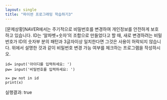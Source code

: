 ```yaml
---
layout: single
title: "파이썬 프로그래밍 학습하기3"
---
```

[문제상황]NAVER에서는 주기적으로 비밀번호를 변경하여 개인정보를 안전하게 보호하고 있습니다. ID는 ‘알파벳+숫자’의 조합으로 만들었다고 할 때, 새로 변경하려는 비밀번호가 ID의 숫자부 분의 패턴과 3글자이상 일치한다면 그것은 사용이 허락되지 않습니다. 위에서 설명한 것과 같이 비밀번호 변경 가능 여부를 체크하는 프로그램을 작성하시오.

~~~
id= input('아이디를 입력하세요: ')
pw= input('비밀번호를 입력하세요: ')

x= pw not in id
print(x)
~~~
실행결과: true
